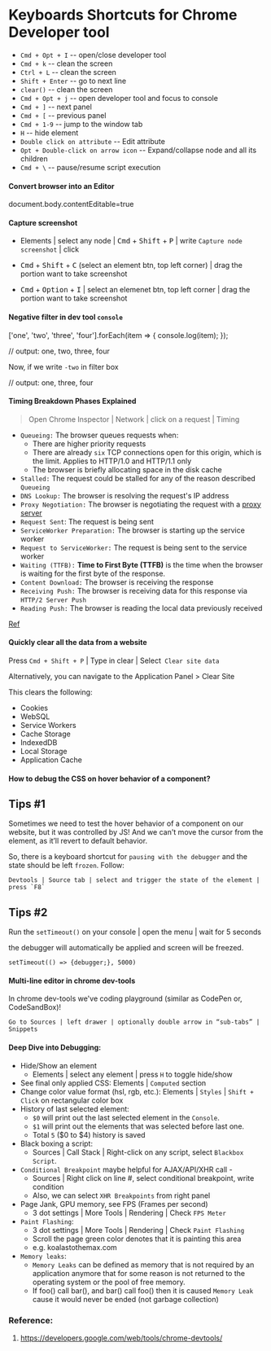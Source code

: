 # Keyboards Shortcuts for Chrome Developer tool

- `Cmd + Opt + I` -- open/close developer tool
- `Cmd + k` -- clean the screen
- `Ctrl + L` -- clean the screen
- `Shift + Enter` -- go to next line
- `clear()` -- clean the screen
- `Cmd + Opt + j` -- open developer tool and focus to console
- `Cmd + ]` -- next panel
- `Cmd + [` -- previous panel
- `Cmd + 1-9` -- jump to the window tab
- `H` -- hide element
- `Double click on attribute` -- Edit attribute
- `Opt + Double-click on arrow icon` -- Expand/collapse node and all its children
- `Cmd + \` -- pause/resume script execution

#### Convert browser into an Editor

document.body.contentEditable=true

#### Capture screenshot

- Elements | select any node | <kbd>Cmd</kbd> + <kbd>Shift</kbd> + <kbd>P</kbd> | write `Capture node screenshot` | click

- <kbd>Cmd</kbd> + <kbd>Shift</kbd> + <kbd>C</kbd> (select an element btn, top left corner) | drag the portion want to take screenshot

- <kbd>Cmd</kbd> + <kbd>Option</kbd> + <kbd>I</kbd> | select an elemenet btn, top left corner | drag the portion want to take screenshot

#### Negative filter in dev tool `console`

['one', 'two', 'three', 'four'].forEach(item => {
console.log(item);
});

// output: one, two, three, four

Now, if we write `-two` in filter box

// output: one, three, four

#### Timing Breakdown Phases Explained

> Open Chrome Inspector | Network | click on a request | Timing

- `Queueing:` The browser queues requests when:
  - There are higher priority requests
  - There are already `six` TCP connections open for this origin, which is the limit. Applies to HTTP/1.0 and HTTP/1.1 only
  - The browser is briefly allocating space in the disk cache
- `Stalled:` The request could be stalled for any of the reason described `Queueing`
- `DNS Lookup:` The browser is resolving the request's IP address
- `Proxy Negotiation:` The browser is negotiating the request with a [proxy server](https://en.wikipedia.org/wiki/Proxy_server)
- `Request Sent`: The request is being sent
- `ServiceWorker Preparation:` The browser is starting up the service worker
- `Request to ServiceWorker:` The request is being sent to the service worker
- `Waiting (TTFB):` **Time to First Byte (TTFB)** is the time when the browser is waiting for the first byte of the response.
- `Content Download:` The browser is receiving the response
- `Receiving Push:` The browser is receiving data for this response via `HTTP/2 Server Push`
- `Reading Push:` The browser is reading the local data previously received


[Ref](https://developers.google.com/web/tools/chrome-devtools/network/reference#timing-explanation)

#### Quickly clear all the data from a website

Press `Cmd + Shift + P` | Type in clear | Select` Clear site data`

Alternatively, you can navigate to the Application Panel > Clear Site 

This clears the following:

- Cookies
- WebSQL
- Service Workers
- Cache Storage
- IndexedDB
- Local Storage
- Application Cache

#### How to debug the CSS on hover behavior of a component?

Tips #1
---

Sometimes we need to test the hover behavior of a component on our website, but it was controlled by JS! And we can't move the cursor from the element, as it’ll revert to default behavior.

So, there is a keyboard shortcut for `pausing with the debugger` and the state should be left `frozen`. Follow:

    Devtools | Source tab | select and trigger the state of the element | press `F8`

Tips #2
---

Run the `setTimeout()` on your console | open the menu | wait for 5 seconds

the debugger will automatically be applied and screen will be freezed.

```
setTimeout(() => {debugger;}, 5000)
```
#### Multi-line editor in chrome dev-tools

In chrome dev-tools we've coding playground (similar as CodePen or, CodeSandBox)!

    Go to Sources | left drawer | optionally double arrow in “sub-tabs” | Snippets

#### Deep Dive into Debugging:

- Hide/Show an element
  - Elements | select any element | press `H` to toggle hide/show
- See final only applied CSS: Elements | `Computed` section
- Change color value format (hsl, rgb, etc.): Elements | `Styles` | `Shift + Click` on rectangular color box
- History of last selected element:
  - `$0` will print out the last selected element in the `Console`.
  - `$1` will print out the elements that was selected before last one.
  - Total `5` ($0 to $4) history is saved
- Black boxing a script:
  - Sources | Call Stack | Right-click on any script, select `Blackbox Script`.
- `Conditional Breakpoint` maybe helpful for AJAX/API/XHR call -
  - Sources | Right click on line #, select conditional breakpoint, write condition
  - Also, we can select `XHR Breakpoints` from right panel
- Page Jank, GPU memory, see FPS (Frames per second)
  - 3 dot settings | More Tools | Rendering | Check `FPS Meter`
- `Paint Flashing`:
  - 3 dot settings | More Tools | Rendering | Check `Paint Flashing`
  - Scroll the page green color denotes that it is painting this area
  - e.g. koalastothemax.com
- `Memory leaks`:
  - `Memory Leaks` can be defined as memory that is not required by an application anymore that for some reason is not returned to the operating system or the pool of free memory.
  - If foo() call bar(), and bar() call foo() then it is caused `Memory Leak` cause it would never be ended (not garbage collection)

### Reference:

1. https://developers.google.com/web/tools/chrome-devtools/

